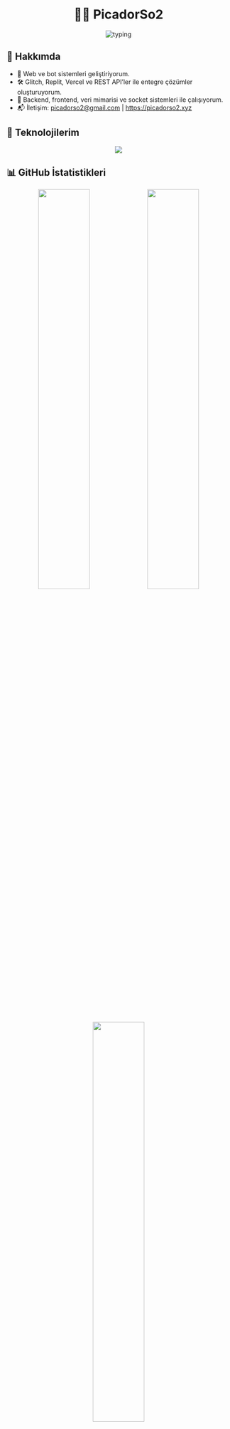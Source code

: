 <h1 align="center">👨‍💻 PicadorSo2</h1>
<p align="center">
  <img src="https://readme-typing-svg.koyeb.app/api?font=Fira+Code&size=24&pause=1000&color=00FFD9&center=true&vCenter=true&width=600&lines=Full+Stack+Developer;Discord+Bot+Geliştiricisi;Glitch%2C+Replit%2C+Vercel+Uzmanı;Python%2C+TypeScript%2C+Node.js;Açık+Kaynak+Sevdalısı+%F0%9F%94%A5" alt="typing" />
</p>

## 🧠 Hakkımda

- 🚀 Web ve bot sistemleri geliştiriyorum.
- 🛠️ Glitch, Replit, Vercel ve REST API’ler ile entegre çözümler oluşturuyorum.
- 🧪 Backend, frontend, veri mimarisi ve socket sistemleri ile çalışıyorum.
- 📬 İletişim: picadorso2@gmail.com | https://picadorso2.xyz

## 🧩 Teknolojilerim

<div align="center">
  <img src="https://skillicons.dev/icons?i=html,css,js,ts,py,nodejs,react,nextjs,mongodb,firebase,tailwind,git,github,vscode,vercel,glitch,bash,figma" />
</div>

## 📊 GitHub İstatistikleri

<div align="center">
  <img src="https://github-readme-stats.vercel.app/api?username=picadorso2&show_icons=true&theme=react&hide_border=true&border_radius=10" width="48%" />
  <img src="https://streak-stats.demolab.com?user=picadorso2&theme=react&hide_border=true&border_radius=10" width="48%" />
  <img src="https://github-readme-stats.vercel.app/api/top-langs/?username=picadorso2&layout=compact&theme=react&hide_border=true&border_radius=10" width="48%" />
</div>

## 📈 Aktiflik Haritam

<p align="center">
  <img src="https://github-readme-activity-graph.vercel.app/graph?username=picadorso2&theme=react-dark&area=true&hide_border=true" />
</p>

## 🐍 Katkı Animasyonu

<p align="center">
  <picture>
    <source media="(prefers-color-scheme: dark)" srcset="https://raw.githubusercontent.com/picadorso2/picadorso2/output/github-contribution-grid-snake-dark.svg" />
    <source media="(prefers-color-scheme: light)" srcset="https://raw.githubusercontent.com/picadorso2/picadorso2/output/github-contribution-grid-snake.svg" />
    <img alt="GitHub Snake animation" src="https://raw.githubusercontent.com/picadorso2/picadorso2/output/github-contribution-grid-snake.svg" />
  </picture>
</p>

## 🌐 Bağlantılar

<p align="center">
  <a href="mailto:picadorso2@gmail.com"><img src="https://img.shields.io/badge/E-Mail-FF6B6B?style=for-the-badge&logo=gmail&logoColor=white" /></a>
  <a href="https://picadorso2.xyz"><img src="https://img.shields.io/badge/Web%20Sitesi-0a0a0a?style=for-the-badge&logo=google-chrome&logoColor=white" /></a>
  <a href="https://github.com/picadorso2"><img src="https://img.shields.io/badge/GitHub-181717?style=for-the-badge&logo=github&logoColor=white" /></a>
  <a href="https://glitch.com/@picadorso2"><img src="https://img.shields.io/badge/Glitch-2800ff?style=for-the-badge&logo=glitch&logoColor=white" /></a>
</p>

<p align="center">
  <img src="https://komarev.com/ghpvc/?username=picadorso2&label=Ziyaretçi+Sayısı&color=blueviolet&style=flat-square" />
</p>
